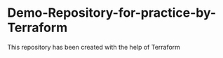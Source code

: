 # Demo-Repository-for-practice-by-Terraform
This repository has been created with the help of Terraform
